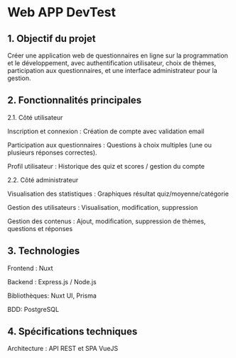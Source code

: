# Web APP DevTest 

## 1. Objectif du projet

Créer une application web de questionnaires en ligne sur la programmation et le développement, avec authentification utilisateur, choix de thèmes, participation aux questionnaires, et une interface administrateur pour la gestion.

## 2. Fonctionnalités principales

2.1. Côté utilisateur

Inscription et connexion : Création de compte avec validation email

Participation aux questionnaires : Questions à choix multiples (une ou plusieurs réponses correctes).

Profil utilisateur : Historique des quiz et scores / gestion du compte

2.2. Côté administrateur

Visualisation des statistiques : Graphiques résultat quiz/moyenne/catégorie

Gestion des utilisateurs : Visualisation, modification, suppression

Gestion des contenus : Ajout, modification, suppression de thèmes, questions et réponses

## 3. Technologies

Frontend : Nuxt

Backend : Express.js / Node.js

Bibliothèques: Nuxt UI, Prisma

BDD: PostgreSQL

## 4. Spécifications techniques

Architecture : API REST et SPA VueJS